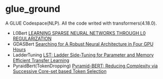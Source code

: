 # glue_ground
A GLUE Codespace(NLP). All the code writed with transformers(4.18.0).
- L0Bert [LEARNING SPARSE NEURAL NETWORKS THROUGH L0 REGULARIZATION](https://arxiv.org/abs/1712.01312)
- GDASBert [Searching for A Robust Neural Architecture in Four GPU Hours](https://arxiv.org/abs/1910.04465)
- LadderTuning [LST: Ladder Side-Tuning for Parameter and Memory Efficient Transfer Learning](https://arxiv.org/abs/2206.06522)
- PyraidBert(TokenDropping) [Pyramid-BERT: Reducing Complexity via Successive Core-set based Token Selection](https://aclanthology.org/2022.acl-long.602/)
